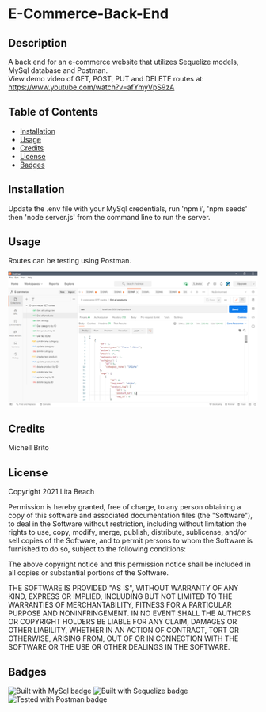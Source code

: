 # E-Commerce-Back-End

## Description 

A back end for an e-commerce website that utilizes Sequelize models, MySql database and Postman. <br>
View demo video of GET, POST, PUT and DELETE routes at: https://www.youtube.com/watch?v=afYmyVpS9zA


## Table of Contents

* [Installation](#installation)
* [Usage](#usage)
* [Credits](#credits)
* [License](#license)
* [Badges](#badges)


## Installation

Update the .env file with your MySql credentials, run 'npm i', 'npm seeds' then 'node server.js' from the command line to run the server. 


## Usage 
Routes can be testing using Postman.

![screenshot of a GET route in Postman](Assets/postman.png)


## Credits

Michell Brito


## License

Copyright 2021 Lita Beach

Permission is hereby granted, free of charge, to any person obtaining a copy of this software and associated documentation files (the "Software"), to deal in the Software without restriction, including without limitation the rights to use, copy, modify, merge, publish, distribute, sublicense, and/or sell copies of the Software, and to permit persons to whom the Software is furnished to do so, subject to the following conditions:

The above copyright notice and this permission notice shall be included in all copies or substantial portions of the Software.

THE SOFTWARE IS PROVIDED "AS IS", WITHOUT WARRANTY OF ANY KIND, EXPRESS OR IMPLIED, INCLUDING BUT NOT LIMITED TO THE WARRANTIES OF MERCHANTABILITY, FITNESS FOR A PARTICULAR PURPOSE AND NONINFRINGEMENT. IN NO EVENT SHALL THE AUTHORS OR COPYRIGHT HOLDERS BE LIABLE FOR ANY CLAIM, DAMAGES OR OTHER LIABILITY, WHETHER IN AN ACTION OF CONTRACT, TORT OR OTHERWISE, ARISING FROM, OUT OF OR IN CONNECTION WITH THE SOFTWARE OR THE USE OR OTHER DEALINGS IN THE SOFTWARE.

## Badges

![Built with MySql badge](https://img.shields.io/badge/Built_with-MySql-yellow) 
![Built with Sequelize badge](https://img.shields.io/badge/Built_with-Sequelize-blue) 
![Tested with Postman badge](https://img.shields.io/badge/Tested_with-Postman-green) 






